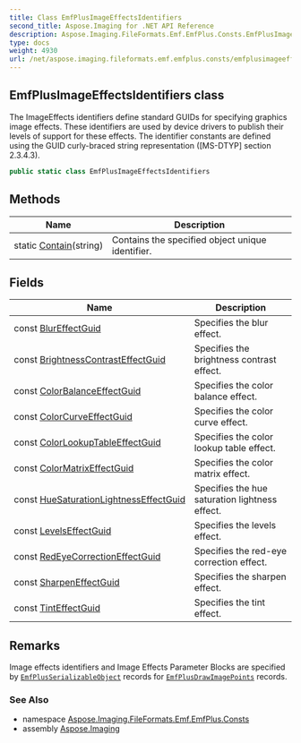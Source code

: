 ```yaml
---
title: Class EmfPlusImageEffectsIdentifiers
second_title: Aspose.Imaging for .NET API Reference
description: Aspose.Imaging.FileFormats.Emf.EmfPlus.Consts.EmfPlusImageEffectsIdentifiers class. The ImageEffects identifiers define standard GUIDs for specifying graphics image effects. These identifiers are used by device drivers to publish their levels of support for these effects. The identifier constants are defined using the GUID curlybraced string representation MSDTYP section 2.3.4.3
type: docs
weight: 4930
url: /net/aspose.imaging.fileformats.emf.emfplus.consts/emfplusimageeffectsidentifiers/
---
```

## EmfPlusImageEffectsIdentifiers class

The ImageEffects identifiers define standard GUIDs for specifying graphics image effects. These identifiers are used by device drivers to publish their levels of support for these effects. The identifier constants are defined using the GUID curly-braced string representation ([MS-DTYP] section 2.3.4.3).

```csharp
public static class EmfPlusImageEffectsIdentifiers
```

## Methods

| Name | Description |
| --- | --- |
| static [Contain](../../aspose.imaging.fileformats.emf.emfplus.consts/emfplusimageeffectsidentifiers/contain/)(string) | Contains the specified object unique identifier. |

## Fields

| Name | Description |
| --- | --- |
| const [BlurEffectGuid](../../aspose.imaging.fileformats.emf.emfplus.consts/emfplusimageeffectsidentifiers/blureffectguid/) | Specifies the blur effect. |
| const [BrightnessContrastEffectGuid](../../aspose.imaging.fileformats.emf.emfplus.consts/emfplusimageeffectsidentifiers/brightnesscontrasteffectguid/) | Specifies the brightness contrast effect. |
| const [ColorBalanceEffectGuid](../../aspose.imaging.fileformats.emf.emfplus.consts/emfplusimageeffectsidentifiers/colorbalanceeffectguid/) | Specifies the color balance effect. |
| const [ColorCurveEffectGuid](../../aspose.imaging.fileformats.emf.emfplus.consts/emfplusimageeffectsidentifiers/colorcurveeffectguid/) | Specifies the color curve effect. |
| const [ColorLookupTableEffectGuid](../../aspose.imaging.fileformats.emf.emfplus.consts/emfplusimageeffectsidentifiers/colorlookuptableeffectguid/) | Specifies the color lookup table effect. |
| const [ColorMatrixEffectGuid](../../aspose.imaging.fileformats.emf.emfplus.consts/emfplusimageeffectsidentifiers/colormatrixeffectguid/) | Specifies the color matrix effect. |
| const [HueSaturationLightnessEffectGuid](../../aspose.imaging.fileformats.emf.emfplus.consts/emfplusimageeffectsidentifiers/huesaturationlightnesseffectguid/) | Specifies the hue saturation lightness effect. |
| const [LevelsEffectGuid](../../aspose.imaging.fileformats.emf.emfplus.consts/emfplusimageeffectsidentifiers/levelseffectguid/) | Specifies the levels effect. |
| const [RedEyeCorrectionEffectGuid](../../aspose.imaging.fileformats.emf.emfplus.consts/emfplusimageeffectsidentifiers/redeyecorrectioneffectguid/) | Specifies the red-eye correction effect. |
| const [SharpenEffectGuid](../../aspose.imaging.fileformats.emf.emfplus.consts/emfplusimageeffectsidentifiers/sharpeneffectguid/) | Specifies the sharpen effect. |
| const [TintEffectGuid](../../aspose.imaging.fileformats.emf.emfplus.consts/emfplusimageeffectsidentifiers/tinteffectguid/) | Specifies the tint effect. |

## Remarks

Image effects identifiers and Image Effects Parameter Blocks are specified by [`EmfPlusSerializableObject`](../../aspose.imaging.fileformats.emf.emfplus.records/emfplusserializableobject/) records for [`EmfPlusDrawImagePoints`](../../aspose.imaging.fileformats.emf.emfplus.records/emfplusdrawimagepoints/) records.

### See Also

* namespace [Aspose.Imaging.FileFormats.Emf.EmfPlus.Consts](../../aspose.imaging.fileformats.emf.emfplus.consts/)
* assembly [Aspose.Imaging](../../)


